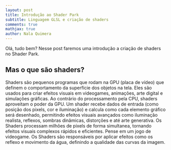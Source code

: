 ```yaml
---
layout: post
title: Introdução ao Shader Park
subtitle: Linguagem GLSL e criação de shaders
comments: true
mathjax: true
author: Nala Quimera 
---
```


Olá, tudo bem? Nesse post faremos uma introdução a criação de shaders no Shader Park. 

## Mas o que são shaders? 
Shaders são pequenos programas que rodam na GPU (placa de vídeo) que definem o comportamento da superfície dos objetos na tela. Eles são usados para criar efeitos visuais em videogames, animações, arte digital e simulações gráficas.
Ao contrário do processamento pela CPU, shaders aproveitam o poder da GPU. Um shader recebe dados de entrada (como posição dos pixels, cor e iluminação) e calcula como cada elemento gráfico será desenhado, permitindo efeitos visuais avançados como iluminação realista, reflexos, sombras dinâmicas, distorções e até arte generativa. 
Os Shaders processam milhões de pixels de forma simultanea, tornando efeitos visuais complexos rápidos e eficientes.
Pense em um jogo de videogame. Os Shaders são responsáveis por aplicar efeitos como os reflexo e movimento da água, definindo a qualidade das curvas da imagem.




